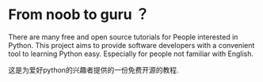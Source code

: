 # From noob to  guru ？

There are many free and open source tutorials  for People interested in Python.
This project aims to provide software developers with a convenient tool to  learning Python easy.
Especially for people not familiar with English.

这是为爱好python的兴趣者提供的一份免费开源的教程.  
